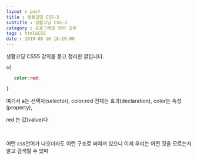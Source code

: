 ```yaml
---
layout : post
title : 생활코딩 CSS-3
subtitle : 생활코딩 CSS-3
category : 프로그래밍 언어 공부
tags : html&CSS
date : 2019-08-16 18:19:00
---
```


생활코딩 CSS5 강의를 듣고 정리한 글입니다.

```css
a{

   color:red;

}
```

여기서 a는 선택자(selector), color:red 전체는 효과(declaration), color는 속성(property),

red 는 값(value)다

​

어떤 css언어가 나오더라도 이런 구조로 짜여져 있으니 이제 우리는 어떤 것을 모르는지 알고 검색할 수 있따
